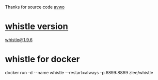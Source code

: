 Thanks for source code
[avwo](https://github.com/avwo/whistle)

# [whistle version](https://www.npmjs.com/package/whistle)
whistle@1.9.6
# whistle for docker
docker run -d --name whistle --restart=always -p 8899:8899 zlee/whistle
